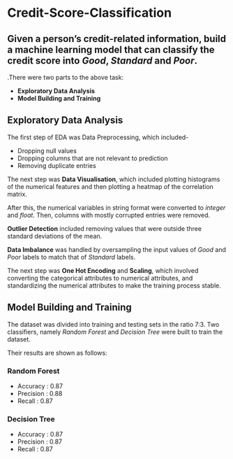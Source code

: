 # Credit-Score-Classification
 ## Given a person’s credit-related information, build a machine learning model that can classify the credit score into *Good*, *Standard* and *Poor*.
 
.There were two parts to the above task:
- **Exploratory Data Analysis**
- **Model Building and Training**

## Exploratory Data Analysis

The first step of EDA was Data Preprocessing, which included-
- Dropping null values
- Dropping columns that are not relevant to prediction
- Removing duplicate entries

The next step was **Data Visualisation**, which included plotting histograms of the numerical features and then plotting a heatmap of the correlation matrix.

After this, the numerical variables in string format were converted to *integer* and *float*.
Then, columns with mostly corrupted entries were removed.

**Outlier Detection** included removing values that were outside three standard deviations of the mean.

**Data Imbalance** was handled by oversampling the input values of *Good* and *Poor* labels to match that of *Standard* labels.

The next step was **One Hot Encoding** and **Scaling**, which involved converting the categorical attributes to numerical attributes, and standardizing the numerical attributes to make the training process stable.

## Model Building and Training
 
 The dataset was divided into training and testing sets in the ratio 7:3.
 Two classifiers, namely *Random Forest* and *Decision Tree* were built to train the dataset.
 
 Their results are shown as follows:
 ### Random Forest
- Accuracy : 0.87
- Precision : 0.88
- Recall : 0.87
 
 ### Decision Tree
- Accuracy : 0.87
- Precision : 0.87
- Recall : 0.87
